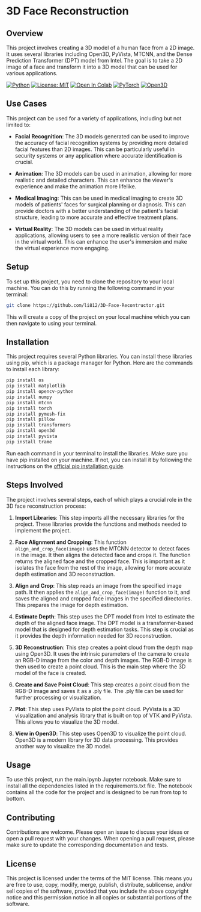 # 3D Face Reconstruction

## Overview
This project involves creating a 3D model of a human face from a 2D image. It uses several libraries including Open3D, PyVista, MTCNN, and the Dense Prediction Transformer (DPT) model from Intel. The goal is to take a 2D image of a face and transform it into a 3D model that can be used for various applications.

[![Python](https://img.shields.io/badge/python-3.9+-blue.svg)](https://www.python.org/)
[![License: MIT](https://img.shields.io/badge/License-MIT-yellow.svg)](https://opensource.org/licenses/MIT)
[![Open In Colab](https://colab.research.google.com/assets/colab-badge.svg)](https://colab.research.google.com/github/li812/3D-Face-Recontructor/blob/main/main.ipynb)
[![PyTorch](https://img.shields.io/badge/PyTorch-1.0+-red)](https://pytorch.org/)
[![Open3D](https://img.shields.io/badge/Open3D-0.15+-green)](http://www.open3d.org/)

## Use Cases

This project can be used for a variety of applications, including but not limited to:

- **Facial Recognition**: The 3D models generated can be used to improve the accuracy of facial recognition systems by providing more detailed facial features than 2D images. This can be particularly useful in security systems or any application where accurate identification is crucial.

- **Animation**: The 3D models can be used in animation, allowing for more realistic and detailed characters. This can enhance the viewer's experience and make the animation more lifelike.

- **Medical Imaging**: This can be used in medical imaging to create 3D models of patients' faces for surgical planning or diagnosis. This can provide doctors with a better understanding of the patient's facial structure, leading to more accurate and effective treatment plans.

- **Virtual Reality**: The 3D models can be used in virtual reality applications, allowing users to see a more realistic version of their face in the virtual world. This can enhance the user's immersion and make the virtual experience more engaging.

## Setup

To set up this project, you need to clone the repository to your local machine. You can do this by running the following command in your terminal:

```bash
git clone https://github.com/li812/3D-Face-Recontructor.git
```

This will create a copy of the project on your local machine which you can then navigate to using your terminal.

## Installation

This project requires several Python libraries. You can install these libraries using pip, which is a package manager for Python. Here are the commands to install each library:

```bash
pip install os
pip install matplotlib
pip install opencv-python
pip install numpy
pip install mtcnn
pip install torch
pip install pymesh-fix
pip install pillow
pip install transformers
pip install open3d
pip install pyvista
pip install trame
```

Run each command in your terminal to install the libraries. Make sure you have pip installed on your machine. If not, you can install it by following the instructions on the [official pip installation guide](https://pip.pypa.io/en/stable/installing/).

## Steps Involved

The project involves several steps, each of which plays a crucial role in the 3D face reconstruction process:

1. **Import Libraries**: This step imports all the necessary libraries for the project. These libraries provide the functions and methods needed to implement the project.

2. **Face Alignment and Cropping**: This function `align_and_crop_face(image)` uses the MTCNN detector to detect faces in the image. It then aligns the detected face and crops it. The function returns the aligned face and the cropped face. This is important as it isolates the face from the rest of the image, allowing for more accurate depth estimation and 3D reconstruction.

3. **Align and Crop**: This step reads an image from the specified image path. It then applies the `align_and_crop_face(image)` function to it, and saves the aligned and cropped face images in the specified directories. This prepares the image for depth estimation.

4. **Estimate Depth**: This step uses the DPT model from Intel to estimate the depth of the aligned face image. The DPT model is a transformer-based model that is designed for depth estimation tasks. This step is crucial as it provides the depth information needed for 3D reconstruction.

5. **3D Reconstruction**: This step creates a point cloud from the depth map using Open3D. It uses the intrinsic parameters of the camera to create an RGB-D image from the color and depth images. The RGB-D image is then used to create a point cloud. This is the main step where the 3D model of the face is created.

6. **Create and Save Point Cloud**: This step creates a point cloud from the RGB-D image and saves it as a .ply file. The .ply file can be used for further processing or visualization.

7. **Plot**: This step uses PyVista to plot the point cloud. PyVista is a 3D visualization and analysis library that is built on top of VTK and PyVista. This allows you to visualize the 3D model.

8. **View in Open3D**: This step uses Open3D to visualize the point cloud. Open3D is a modern library for 3D data processing. This provides another way to visualize the 3D model.

## Usage

To use this project, run the main.ipynb Jupyter notebook. Make sure to install all the dependencies listed in the requirements.txt file. The notebook contains all the code for the project and is designed to be run from top to bottom.

## Contributing

Contributions are welcome. Please open an issue to discuss your ideas or open a pull request with your changes. When opening a pull request, please make sure to update the corresponding documentation and tests.

## License

This project is licensed under the terms of the MIT license. This means you are free to use, copy, modify, merge, publish, distribute, sublicense, and/or sell copies of the software, provided that you include the above copyright notice and this permission notice in all copies or substantial portions of the software.

